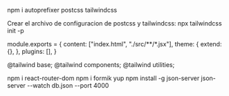 npm i autoprefixer postcss tailwindcss

Crear el archivo de configuracion de postcss y tailwindcss:
npx tailwindcss init -p

module.exports = {
  content: ["index.html", "./src/**/*.jsx"],
  theme: {
    extend: {},
  },
  plugins: [],
}

@tailwind base;
@tailwind components;
@tailwind utilities;

npm i react-router-dom
npm i formik yup
npm install -g json-server
json-server --watch db.json --port 4000